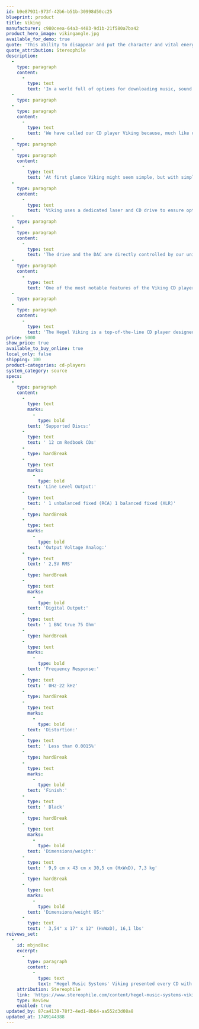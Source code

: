 ```yaml
---
id: b9e87931-973f-42b6-b51b-30998d50cc25
blueprint: product
title: Viking
manufacturer: c980ceea-64a3-4483-9d1b-21f580a7ba42
product_hero_image: vikingangle.jpg
available_for_demo: true
quote: 'This ability to disappear and put the character and vital energies of recordings up front made the Viking exciting to use, and that is my highest compliment. Highly recommended'
quote_attribution: Stereophile
description:
  -
    type: paragraph
    content:
      -
        type: text
        text: 'In a world full of options for downloading music, sound formats, compression methods, and streaming services, putting on some music can feel overwhelming. What should be easy and enjoyable, suddenly becomes complex and stressful. Playing a CD on the Viking is not. It is only joy. Viking is a true native 16/44.1 CD player developed from the ground up for optimal performance on standard (Redbook) CDs. It is designed to deliver the most faithful sound reproduction possible by optimizing its components to deliver a high-quality output that is true to the original recording.'
  -
    type: paragraph
  -
    type: paragraph
    content:
      -
        type: text
        text: 'We have called our CD player Viking because, much like our ancient Norse forefathers, we are improving on existing technology. When the Viking era began, boats had been around for thousands of years. What the Vikings did was perfect the design. Their longboats could not only sail near the coasts but also traverse the open oceans. The improvements they made took the Vikings to new shores and even new continents. The CD technology might be old, but we believe that when perfected, it is still the best digital medium available.'
  -
    type: paragraph
  -
    type: paragraph
    content:
      -
        type: text
        text: 'At first glance Viking might seem simple, but with simplicity comes excellence. Because Viking is focused solely on playing Redbook CDs it can reach unprecedented levels of fidelity. By doing only one thing there are no trade-offs. Viking consists only of high-quality components designed specifically for the task, and that makes this CD player sound truly astounding.'
  -
    type: paragraph
    content:
      -
        type: text
        text: 'Viking uses a dedicated laser and CD drive to ensure optimal reading of the data. It is also equipped with a state-of-the-art DAC that delivers high-quality digital-to-analog conversion with minimal distortion, making it possible to hear all the nuances and subtleties in the music. The Viking does not upsample or tamper with the signal in any way. Because by leaving the signal as it is on the disc, the already excellent DAC is optimized to perform at its absolute best.'
  -
    type: paragraph
  -
    type: paragraph
    content:
      -
        type: text
        text: 'The drive and the DAC are directly controlled by our unique Master clock system, ensuring perfect timing between the two. Using a quartz crystal with very low phase noise and our patented SoundEngine technology, the Hegel-designed discrete clock in the Viking reduces jitter to an absolute minimum. The Viking CD player also features an OLED display that is specifically selected for its low noise, resulting in a clearer and more detailed sound. The analog stage in Viking is developed specifically for this model. It incorporates both our analog low pass filter and Line Driver technology, ensuring fully balanced and noise-free handling of the signal all the way to your amplifier.'
  -
    type: paragraph
    content:
      -
        type: text
        text: 'One of the most notable features of the Viking CD player is its cabinet design. The sleek design of Viking matches the P30A and H30A for a modern and cohesive look. But the design choices are not only aesthetical. A very reliable slot in drive and a well-engineered and solid build means this player will last for years and years. The Viking CD player has one pair of balanced XLR outputs, one pair of unbalanced RCA outputs, and one BNC digital true 75 Ohm output, making it easy to operate and integrate into any audio system. The player also has an auto-standby feature for greater convenience, and it comes with Hegel’s solid aluminum RC8 remote that can also control all other Hegel products.'
  -
    type: paragraph
  -
    type: paragraph
    content:
      -
        type: text
        text: 'The Hegel Viking is a top-of-the-line CD player designed to deliver the most faithful sound reproduction possible. With its mechanical design, advanced digital technology, our unique Master clock system, and superb analog stage, Viking is a must-have for any audiophile who wants to experience music in its purest form. Viking is a peak-performance machine. It is designed to do one thing and one thing only: To capture every single aspect of the music you are listening to. Hegel Viking is the best CD player we have ever made.'
price: 5000
show_price: true
available_to_buy_online: true
local_only: false
shipping: 100
product-categories: cd-players
system_category: source
specs:
  -
    type: paragraph
    content:
      -
        type: text
        marks:
          -
            type: bold
        text: 'Supported Discs:'
      -
        type: text
        text: ' 12 cm Redbook CDs'
      -
        type: hardBreak
      -
        type: text
        marks:
          -
            type: bold
        text: 'Line Level Output:'
      -
        type: text
        text: ' 1 unbalanced fixed (RCA) 1 balanced fixed (XLR)'
      -
        type: hardBreak
      -
        type: text
        marks:
          -
            type: bold
        text: 'Output Voltage Analog:'
      -
        type: text
        text: ' 2,5V RMS'
      -
        type: hardBreak
      -
        type: text
        marks:
          -
            type: bold
        text: 'Digital Output:'
      -
        type: text
        text: ' 1 BNC true 75 Ohm'
      -
        type: hardBreak
      -
        type: text
        marks:
          -
            type: bold
        text: 'Frequency Response:'
      -
        type: text
        text: ' 0Hz-22 kHz'
      -
        type: hardBreak
      -
        type: text
        marks:
          -
            type: bold
        text: 'Distortion:'
      -
        type: text
        text: ' Less than 0.0015%'
      -
        type: hardBreak
      -
        type: text
        marks:
          -
            type: bold
        text: 'Finish:'
      -
        type: text
        text: ' Black'
      -
        type: hardBreak
      -
        type: text
        marks:
          -
            type: bold
        text: 'Dimensions/weight:'
      -
        type: text
        text: ' 9,9 cm x 43 cm x 30,5 cm (HxWxD), 7,3 kg'
      -
        type: hardBreak
      -
        type: text
        marks:
          -
            type: bold
        text: 'Dimensions/weight US:'
      -
        type: text
        text: ' 3,54" x 17" x 12" (HxWxD), 16,1 lbs'
reivews_set:
  -
    id: mbjnd8sc
    excerpt:
      -
        type: paragraph
        content:
          -
            type: text
            text: "Hegel Music Systems' Viking presented every CD with enough verve, transparency, and natural detail to make each disc sound distinctly different, which shows that the player's sound was not swamping the disc's sound. This ability to disappear and put the character and vital energies of recordings up front made the Viking exciting to use, and that is my highest compliment. Highly recommended"
    attribution: Stereophile
    link: 'https://www.stereophile.com/content/hegel-music-systems-viking-cd-player'
    type: Review
    enabled: true
updated_by: 87ca4130-78f3-4ed1-8b64-aa552d3d08a8
updated_at: 1749144388
---
```

